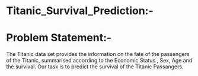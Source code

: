 # Titanic_Survival_Prediction:-
# Problem Statement:-
The Titanic data set provides the information on the fate of the passengers of the Titanic, summarised according to the Economic Status , Sex, Age and the survival.
Our task is to predict the survival of the Titanic Passangers.

